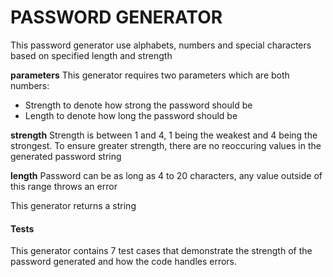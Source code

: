 # PASSWORD GENERATOR
This password generator use alphabets, numbers and special characters based on specified length and strength

**parameters**
This generator requires two parameters which are both numbers:
- Strength to denote how strong the password should be
- Length to denote how long the password should be

**strength**
Strength is between 1 and 4, 1 being the weakest and 4 being the strongest. To ensure greater strength, there are no reoccuring values in the generated password string

**length**
Password can be as long as 4 to 20 characters, any value outside of this range throws an error

This generator returns a string 

#### Tests
This generator contains 7 test cases that demonstrate the strength of the password generated and how the code handles errors.